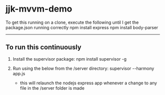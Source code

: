 # jjk-mvvm-demo

To get this running on a clone, execute the following until I get the package.json running correctly
npm install express
npm install body-parser

------------------------
To run this continuously
------------------------
1. Install the supervisor package:
    npm install supervisor -g
2. Run using the below from the /server directory:
    supervisor --harmony app.js

    * this will relaunch the nodejs express app whenever a change to any file in the /server folder is made